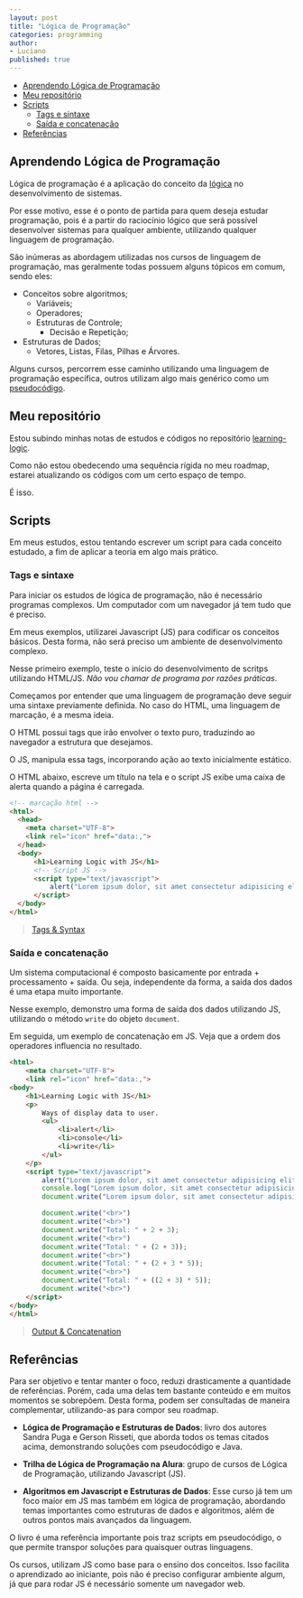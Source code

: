 ```yaml
---
layout: post
title: "Lógica de Programação"
categories: programming
author:
- Luciano
published: true
---
```


- [Aprendendo Lógica de Programação](#aprendendo-lógica-de-programação)
- [Meu repositório](#meu-repositório)
- [Scripts](#scripts)
  - [Tags e sintaxe](#tags-e-sintaxe)
  - [Saída e concatenação](#saída-e-concatenação)
- [Referências](#referências)

## Aprendendo Lógica de Programação

Lógica de programação é a aplicação do conceito da 
[lógica](https://en.wikipedia.org/wiki/Logic) no desenvolvimento de sistemas.

Por esse motivo, esse é o ponto de partida para quem deseja estudar programação,
pois é a partir do raciocínio lógico que será possível desenvolver sistemas para 
qualquer ambiente, utilizando qualquer linguagem de programação.

São inúmeras as abordagem utilizadas nos cursos de linguagem de programação, mas
geralmente todas possuem alguns tópicos em comum, sendo eles:

- Conceitos sobre algoritmos;
  - Variáveis;
  - Operadores;
  - Estruturas de Controle;
    - Decisão e Repetição;
- Estruturas de Dados;
  - Vetores, Listas, Filas, Pilhas e Árvores.

Alguns cursos, percorrem esse caminho utilizando uma linguagem de programação
específica, outros utilizam algo mais genérico como um 
[pseudocódigo](https://pt.wikipedia.org/wiki/Pseudoc%C3%B3digo).

## Meu repositório

Estou subindo minhas notas de estudos e códigos no repositório 
[learning-logic](https://github.com/learnermap/learning-logic).

Como não estou obedecendo uma sequência rígida no meu roadmap, estarei 
atualizando os códigos com um certo espaço de tempo.

É isso.

## Scripts

Em meus estudos, estou tentando escrever um script para cada conceito estudado, a fim de aplicar a teoria em algo mais prático.

### Tags e sintaxe

Para iniciar os estudos de lógica de programação, não é necessário programas complexos. Um computador com um navegador já tem tudo que é preciso.

Em meus exemplos, utilizarei Javascript (JS) para codificar os conceitos básicos. Desta forma, não será preciso um ambiente de desenvolvimento complexo.

Nesse primeiro exemplo, teste o início do desenvolvimento de scritps utilizando HTML/JS. _Não vou chamar de programa por razões práticas_.

Começamos por entender que uma linguagem de programação deve seguir uma sintaxe previamente definida. No caso do HTML, uma linguagem de marcação, é a mesma ideia. 

O HTML possui tags que irão envolver o texto puro, traduzindo ao navegador a estrutura que desejamos. 

O JS, manipula essa tags, incorporando ação ao texto inicialmente estático.

O HTML abaixo, escreve um título na tela e o script JS exibe uma caixa de alerta quando a página é carregada.

```html
<!-- marcação html -->
<html>
  <head>
    <meta charset="UTF-8">
    <link rel="icon" href="data:,">
  </head>
  <body>
      <h1>Learning Logic with JS</h1>
      <!-- Script JS -->    
      <script type="text/javascript">
          alert("Lorem ipsum dolor, sit amet consectetur adipisicing elit.");
      </script>
  </body>
</html>
```

> [Tags & Syntax](https://learnermap.github.io/learning-logic/logic-01/codes/01_tags_syntax.html)

### Saída e concatenação

Um sistema computacional é composto basicamente por entrada + processamento + saída. Ou seja, 
independente da forma, a saída dos dados é uma etapa muito importante.

Nesse exemplo, demonstro uma forma de saída dos dados utilizando JS, utilizando o método `write` do objeto
`document`.

Em seguida, um exemplo de concatenação em JS. Veja que a ordem dos operadores influencia no resultado.


```html
<html>
    <meta charset="UTF-8">
    <link rel="icon" href="data:,">
<body>
    <h1>Learning Logic with JS</h1> 
    <p>
        Ways of display data to user.
        <ul>
            <li>alert</li>
            <li>console</li>
            <li>write</li>
        </ul>
    </p>
    <script type="text/javascript">
        alert("Lorem ipsum dolor, sit amet consectetur adipisicing elit.");
        console.log("Lorem ipsum dolor, sit amet consectetur adipisicing elit.");
        document.write("Lorem ipsum dolor, sit amet consectetur adipisicing elit.");

        document.write("<br>")
        document.write("<br>")
        document.write("Total: " + 2 + 3);
        document.write("<br>")
        document.write("Total: " + (2 + 3));
        document.write("<br>")
        document.write("Total: " + (2 + 3 * 5));
        document.write("<br>")
        document.write("Total: " + ((2 + 3) * 5));
        document.write("<br>")
    </script>
</body>
</html>
``` 

> [Output & Concatenation](https://learnermap.github.io/learning-logic/logic-01/codes/02_outputs_concatenation.html)

## Referências

Para ser objetivo e tentar manter o foco, reduzi drasticamente a quantidade de 
referências. Porém, cada uma delas tem bastante conteúdo e em muitos momentos se
sobrepõem. 
Desta forma, podem ser consultadas de maneira complementar, utilizando-as para
compor seu roadmap.

- **Lógica de Programação e Estruturas de Dados**: livro dos autores Sandra Puga
e Gerson Risseti, que aborda todos os temas citados acima, demonstrando soluções
com pseudocódigo e Java.

- **Trilha de Lógica de Programação na Alura**: grupo de cursos de Lógica de 
Programação, utilizando Javascript (JS).

- **Algoritmos em Javascript e Estruturas de Dados**: Esse curso já tem um foco 
maior em JS mas também em lógica de programação, abordando temas importantes 
como estruturas de dados e algoritmos, além de outros pontos mais avançados da 
linguagem.

O livro é uma referência importante pois traz scripts em pseudocódigo, o que 
permite transpor soluções para quaisquer outras linguagens. 

Os cursos, utilizam JS como base para o ensino dos conceitos. Isso facilita o 
aprendizado ao iniciante, pois não é preciso configurar ambiente algum, já que 
para rodar JS é necessário somente um navegador web.